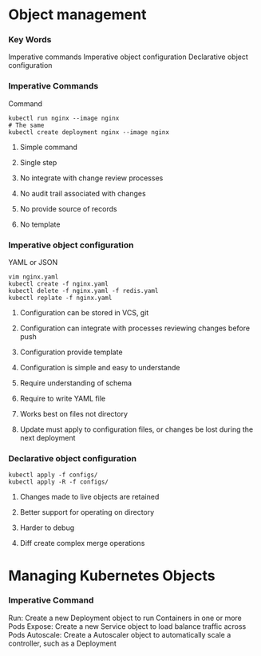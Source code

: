 Object management
===

### Key Words

Imperative commands
Imperative object configuration
Declarative object configuration


### Imperative Commands

Command

```
kubectl run nginx --image nginx
# The same
kubectl create deployment nginx --image nginx
```

1. Simple command
2. Single step

3. No integrate with change review processes
4. No audit trail associated with changes
5. No provide source of records
6. No template

### Imperative object configuration

YAML or JSON

```
vim nginx.yaml
kubectl create -f nginx.yaml
kubectl delete -f nginx.yaml -f redis.yaml
kubectl replate -f nginx.yaml
```

1. Configuration can be stored in VCS, git
2. Configuration can integrate with processes reviewing changes before push
3. Configuration provide template
4. Configuration is simple and easy to understande

5. Require understanding of schema
6. Require to write YAML file
7. Works best on files not directory
8. Update must apply to configuration files, or changes be lost during the next deployment

### Declarative object configuration

```
kubectl apply -f configs/
kubectl apply -R -f configs/
```

1. Changes made to live objects are retained
2. Better support for operating on directory

3. Harder to debug
4. Diff create complex merge operations

# Managing Kubernetes Objects

### Imperative Command

Run: Create a new Deployment object to run Containers in one or more Pods
Expose: Create a new Service object to load balance traffic across Pods
Autoscale: Create a Autoscaler object to automatically scale a controller, such as a Deployment

